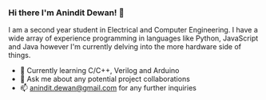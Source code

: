 ### Hi there I'm Anindit Dewan! 👋

I am a second year student in Electrical and Computer Engineering. I have a wide array of experience programming in languages like Python, JavaScript and Java however I'm currently delving into the more hardware side of things.  

- 📖 Currently learning C/C++, Verilog and Arduino  
- 💬 Ask me about any potential project collaborations 
- 📫 anindit.dewan@gmail.com for any further inquiries


